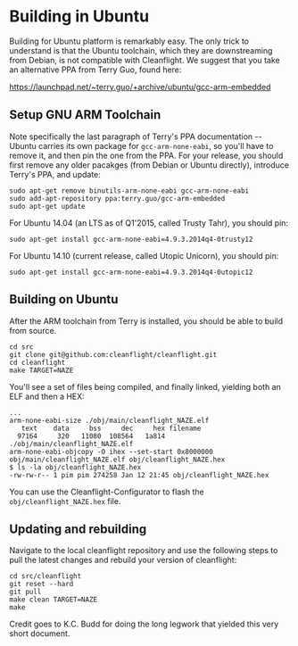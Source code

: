 # Building in Ubuntu

Building for Ubuntu platform is remarkably easy. The only trick to understand is that the Ubuntu toolchain,
which they are downstreaming from Debian, is not compatible with Cleanflight. We suggest that you take an
alternative PPA from Terry Guo, found here:
 
https://launchpad.net/~terry.guo/+archive/ubuntu/gcc-arm-embedded

## Setup GNU ARM Toolchain

Note specifically the last paragraph of Terry's PPA documentation -- Ubuntu carries its own package for
`gcc-arm-none-eabi`, so you'll have to remove it, and then pin the one from the PPA.
For your release, you should first remove any older pacakges (from Debian or Ubuntu directly), introduce
Terry's PPA, and update:
```
sudo apt-get remove binutils-arm-none-eabi gcc-arm-none-eabi
sudo add-apt-repository ppa:terry.guo/gcc-arm-embedded
sudo apt-get update
```

For Ubuntu 14.04 (an LTS as of Q1'2015, called Trusty Tahr), you should pin:
```
sudo apt-get install gcc-arm-none-eabi=4.9.3.2014q4-0trusty12
```

For Ubuntu 14.10 (current release, called Utopic Unicorn), you should pin:
```
sudo apt-get install gcc-arm-none-eabi=4.9.3.2014q4-0utopic12
```

## Building on Ubuntu

After the ARM toolchain from Terry is installed, you should be able to build from source.
```
cd src
git clone git@github.com:cleanflight/cleanflight.git
cd cleanflight
make TARGET=NAZE
```

You'll see a set of files being compiled, and finally linked, yielding both an ELF and then a HEX:
```
...
arm-none-eabi-size ./obj/main/cleanflight_NAZE.elf 
   text    data     bss     dec     hex filename
  97164     320   11080  108564   1a814 ./obj/main/cleanflight_NAZE.elf
arm-none-eabi-objcopy -O ihex --set-start 0x8000000 obj/main/cleanflight_NAZE.elf obj/cleanflight_NAZE.hex
$ ls -la obj/cleanflight_NAZE.hex                                                                                                                                                 
-rw-rw-r-- 1 pim pim 274258 Jan 12 21:45 obj/cleanflight_NAZE.hex
```

You can use the Cleanflight-Configurator to flash the ```obj/cleanflight_NAZE.hex``` file.

## Updating and rebuilding

Navigate to the local cleanflight repository and use the following steps to pull the latest changes and rebuild your version of cleanflight:

```
cd src/cleanflight
git reset --hard
git pull
make clean TARGET=NAZE
make
```

Credit goes to K.C. Budd for doing the long legwork that yielded this very short document.
